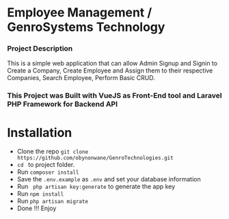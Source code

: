 <h1> Employee Management / GenroSystems Technology</h1>
<h3>Project Description </h3>
<p>This is a simple web application that can  allow Admin Signup and Signin to Create a Company, Create Employee and Assign them to their respective Companies, Search Employee, Perform Basic CRUD.</p>
<h3> This Project was Built with VueJS as Front-End tool and Laravel PHP Framework for Backend API</h3>
<h1>Installation</h1>

<ul>
<li>Clone the repo <code>git clone https://github.com/obynonwane/GenroTechnologies.git</code></li>
<li><code>cd </code> to project folder.</li>
<li>Run <code>composer install</code></li>
<li>Save the <code>.env.example</code> as <code>.env</code> and set your database information</li>
<li>Run <code> php artisan key:generate</code> to generate the app key</li>
<li>Run <code>npm install</code></li>
<li>Run <code>php artisan migrate</code></li>
<li>Done !!! Enjoy</li>
</ul>

<!-- <img src="https://github.com/obynonwane/eCommerce/tree/master/public/img/logo.png"> -->
<!-- ![Image of Logo](https://github.com/obynonwane/eCommerce/tree/master/public/img/logo.png) -->